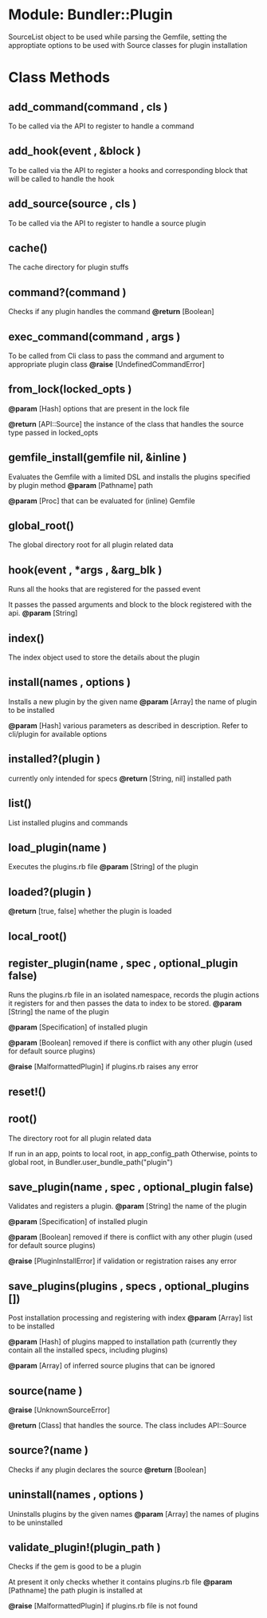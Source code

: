 # Module: Bundler::Plugin
    

SourceList object to be used while parsing the Gemfile, setting the
approptiate options to be used with Source classes for plugin installation


# Class Methods
## add_command(command , cls ) [](#method-c-add_command)
To be called via the API to register to handle a command
## add_hook(event , &block ) [](#method-c-add_hook)
To be called via the API to register a hooks and corresponding block that will
be called to handle the hook
## add_source(source , cls ) [](#method-c-add_source)
To be called via the API to register to handle a source plugin
## cache() [](#method-c-cache)
The cache directory for plugin stuffs
## command?(command ) [](#method-c-command?)
Checks if any plugin handles the command
**@return** [Boolean] 

## exec_command(command , args ) [](#method-c-exec_command)
To be called from Cli class to pass the command and argument to appropriate
plugin class
**@raise** [UndefinedCommandError] 

## from_lock(locked_opts ) [](#method-c-from_lock)
**@param** [Hash] options that are present in the lock file

**@return** [API::Source] the instance of the class that handles the source
type passed in locked_opts

## gemfile_install(gemfile nil, &inline ) [](#method-c-gemfile_install)
Evaluates the Gemfile with a limited DSL and installs the plugins specified by
plugin method
**@param** [Pathname] path

**@param** [Proc] that can be evaluated for (inline) Gemfile

## global_root() [](#method-c-global_root)
The global directory root for all plugin related data
## hook(event , *args , &arg_blk ) [](#method-c-hook)
Runs all the hooks that are registered for the passed event

It passes the passed arguments and block to the block registered with the api.
**@param** [String] 

## index() [](#method-c-index)
The index object used to store the details about the plugin
## install(names , options ) [](#method-c-install)
Installs a new plugin by the given name
**@param** [Array<String>] the name of plugin to be installed

**@param** [Hash] various parameters as described in description.
Refer to cli/plugin for available options

## installed?(plugin ) [](#method-c-installed?)
currently only intended for specs
**@return** [String, nil] installed path

## list() [](#method-c-list)
List installed plugins and commands
## load_plugin(name ) [](#method-c-load_plugin)
Executes the plugins.rb file
**@param** [String] of the plugin

## loaded?(plugin ) [](#method-c-loaded?)
**@return** [true, false] whether the plugin is loaded

## local_root() [](#method-c-local_root)
## register_plugin(name , spec , optional_plugin false) [](#method-c-register_plugin)
Runs the plugins.rb file in an isolated namespace, records the plugin actions
it registers for and then passes the data to index to be stored.
**@param** [String] the name of the plugin

**@param** [Specification] of installed plugin

**@param** [Boolean] removed if there is conflict with any
other plugin (used for default source plugins)

**@raise** [MalformattedPlugin] if plugins.rb raises any error

## reset!() [](#method-c-reset!)
## root() [](#method-c-root)
The directory root for all plugin related data

If run in an app, points to local root, in app_config_path Otherwise, points
to global root, in Bundler.user_bundle_path("plugin")
## save_plugin(name , spec , optional_plugin false) [](#method-c-save_plugin)
Validates and registers a plugin.
**@param** [String] the name of the plugin

**@param** [Specification] of installed plugin

**@param** [Boolean] removed if there is conflict with any
other plugin (used for default source plugins)

**@raise** [PluginInstallError] if validation or registration raises any error

## save_plugins(plugins , specs , optional_plugins []) [](#method-c-save_plugins)
Post installation processing and registering with index
**@param** [Array<String>] list to be installed

**@param** [Hash] of plugins mapped to installation path (currently they
contain all the installed specs, including plugins)

**@param** [Array<String>] of inferred source plugins that can be ignored

## source(name ) [](#method-c-source)
**@raise** [UnknownSourceError] 

**@return** [Class] that handles the source. The class includes API::Source

## source?(name ) [](#method-c-source?)
Checks if any plugin declares the source
**@return** [Boolean] 

## uninstall(names , options ) [](#method-c-uninstall)
Uninstalls plugins by the given names
**@param** [Array<String>] the names of plugins to be uninstalled

## validate_plugin!(plugin_path ) [](#method-c-validate_plugin!)
Checks if the gem is good to be a plugin

At present it only checks whether it contains plugins.rb file
**@param** [Pathname] the path plugin is installed at

**@raise** [MalformattedPlugin] if plugins.rb file is not found


